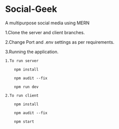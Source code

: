 # Social-Geek
A multipurpose social media using MERN

1.Clone the server and client branches.

2.Change Port and .env settings as per requirements.

3.Running the application.
    
    1.To run server 

        npm install

        npm audit --fix

        npm run dev

    2.To run client

        npm install

        npm audit --fix

        npm start
        


